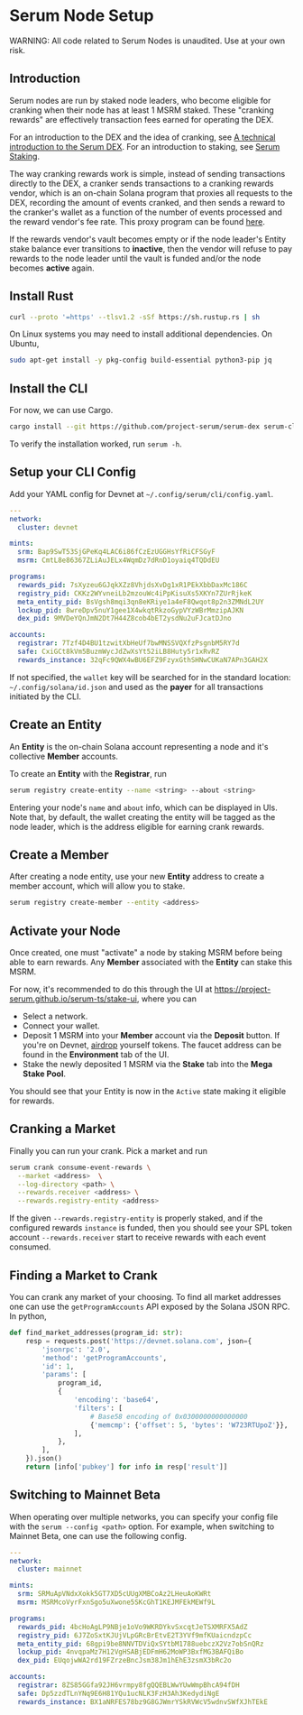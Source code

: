 # Serum Node Setup

WARNING: All code related to Serum Nodes is unaudited. Use at your own risk.

## Introduction

Serum nodes are run by staked node leaders, who become eligible for cranking
when their node has at least 1 MSRM staked. These "cranking rewards"
are effectively transaction fees earned for operating the DEX.

For an introduction to the DEX and the idea of cranking, see
[A technical introduction to the Serum DEX](https://docs.google.com/document/d/1isGJES4jzQutI0GtQGuqtrBUqeHxl_xJNXdtOv4SdII/edit). For an introduction to staking, see [Serum Staking](./staking.md).

The way cranking rewards work is simple, instead of sending transactions directly to the DEX,
a cranker sends transactions to a cranking rewards vendor, which is an on-chain
Solana program that proxies all requests to the DEX, recording the amount of events
cranked, and then sends a reward to the cranker's wallet as a function of the number
of events processed and the reward vendor's fee rate. This proxy program can be found [here](../registry/rewards/program).

If the rewards vendor's vault becomes empty or if the node leader's Entity stake
balance ever transitions to **inactive**, then the vendor will refuse to pay
rewards to the node leader until the vault is funded and/or the node becomes **active** again.

## Install Rust

```bash
curl --proto '=https' --tlsv1.2 -sSf https://sh.rustup.rs | sh
```

On Linux systems you may need to install additional dependencies. On Ubuntu,

```bash
sudo apt-get install -y pkg-config build-essential python3-pip jq
```

## Install the CLI

For now, we can use Cargo.

```bash
cargo install --git https://github.com/project-serum/serum-dex serum-cli
```

To verify the installation worked, run `serum -h`.

## Setup your CLI Config

Add your YAML config for Devnet at `~/.config/serum/cli/config.yaml`.

```yaml
---
network:
  cluster: devnet

mints:
  srm: Bap9SwT53SjGPeKq4LAC6i86fCzEzUGGHsYfRiCFSGyF
  msrm: CmtL8e86367ZLiAuJELx4WqmDz7dRnD1oyaiq4TQDdEU

programs:
  rewards_pid: 7sXyzeu6GJqkXZz8VhjdsXvDg1xR1PEkXbbDaxMc186C
  registry_pid: CKKz2WYvneiLb2mzouWc4iPpKisuXs5XKYn7ZUrRjkeK
  meta_entity_pid: BsVgsh8mqi3qn8eKRiye1a4eF8Qwqot8p2n3ZMNdL2UY
  lockup_pid: 8wreDpv5nuY1gee1X4wkqtRkzoGypVYzWBrMmzipAJKN
  dex_pid: 9MVDeYQnJmN2Dt7H44Z8cob4bET2ysdNu2uFJcatDJno

accounts:
  registrar: 7Tzf4D4BU1tzwitXbHeUf7bwMNSSVQXfzPsgnbM5RY7d
  safe: CxiGCt8kVm5BuzmWycJdZwXsYt52iLB8Huty5r1xRvRZ
  rewards_instance: 32qFc9QWX4wBU6EFZ9FzyxGthSHNwCUKaN7APn3GAH2X
```

If not specified, the `wallet` key will be searched for in the standard location:
`~/.config/solana/id.json` and used as the **payer** for all transactions initiated
by the CLI.

## Create an Entity

An **Entity** is the on-chain Solana account representing a node and
it's collective **Member** accounts.

To create an **Entity**  with the **Registrar**, run

```bash
serum registry create-entity --name <string> --about <string>
```

Entering your node's `name` and `about` info, which can be displayed in UIs. Note that, by default,
the wallet creating the entity will be tagged as the node leader, which is the address eligible for
earning crank rewards.

## Create a Member

After creating a node entity, use your new **Entity** address to create a member account, which will
allow you to stake.

```bash
serum registry create-member --entity <address>
```

## Activate your Node

Once created, one must "activate" a node by staking MSRM before being able to earn rewards. Any **Member**
associated with the **Entity** can stake this MSRM.

For now, it's recommended to do this through the UI at https://project-serum.github.io/serum-ts/stake-ui,
where you can

* Select a network.
* Connect your wallet.
* Deposit 1 MSRM into your **Member** account via the **Deposit** button. If you're on Devnet,
  [airdrop](https://www.spl-token-ui.com/#/token-faucets) yourself tokens. The faucet address can be found in the **Environment** tab of the UI.
* Stake the newly deposited 1 MSRM via the **Stake** tab into the **Mega Stake Pool**.

You should see that your Entity is now in the `Active` state making it eligible for rewards.

## Cranking a Market

Finally you can run your crank. Pick a market and run

```bash
serum crank consume-event-rewards \
  --market <address>  \
  --log-directory <path> \
  --rewards.receiver <address> \
  --rewards.registry-entity <address>
```

If the given `--rewards.registry-entity` is properly staked, and if the configured
rewards `instance` is funded, then you should see your SPL token account
`--rewards.receiver` start to receive rewards with each event consumed.

## Finding a Market to Crank

You can crank any market of your choosing. To find all market addresses one can use the `getProgramAccounts`
API exposed by the Solana JSON RPC. In python,

```python
def find_market_addresses(program_id: str):
    resp = requests.post('https://devnet.solana.com', json={
        'jsonrpc': '2.0',
        'method': 'getProgramAccounts',
        'id': 1,
        'params': [
            program_id,
            {
                'encoding': 'base64',
                'filters': [
                    # Base58 encoding of 0x0300000000000000
                    {'memcmp': {'offset': 5, 'bytes': 'W723RTUpoZ'}},
                ],
            },
        ],
    }).json()
    return [info['pubkey'] for info in resp['result']]
```

## Switching to Mainnet Beta

When operating over multiple networks, you can specify your config file with the
`serum --config <path>` option. For example, when switching to Mainnet Beta,
one can use the following config.

```yaml
---
network:
  cluster: mainnet

mints:
  srm: SRMuApVNdxXokk5GT7XD5cUUgXMBCoAz2LHeuAoKWRt
  msrm: MSRMcoVyrFxnSgo5uXwone5SKcGhT1KEJMFEkMEWf9L

programs:
  rewards_pid: 4bcHoAgLP9NBje1oVo9WKRDYkvSxcqtJeTSXMRFX5AdZ
  registry_pid: 6J7ZoSxtKJUjVLpGRcBrEtvE2T3YVf9mfKUaicndzpCc
  meta_entity_pid: 68gpi9be8NNVTDViQxSYtbM1788uebczX2Vz7obSnQRz
  lockup_pid: 4nvqpaMz7H12VgHSABjEDFmH62MoWP3BxfMG3BAFQiBo
  dex_pid: EUqojwWA2rd19FZrzeBncJsm38Jm1hEhE3zsmX3bRc2o

accounts:
  registrar: 8ZS85GGfa92JH6vrmpy8fgQQEBLWwYUwWmpBhcA94fDH
  safe: Dp5zzdTLnYNq9E6H81YQu1ucNLK3FzH3Ah3KedydiNgE
  rewards_instance: BX1aNRFES78bz9G8GJWmrYSkRVWcV5wdnvSWfXJhTEkE
```
